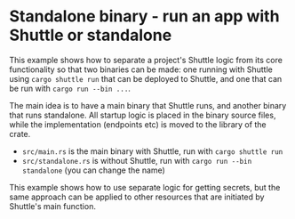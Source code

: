 # Standalone binary - run an app with Shuttle or standalone

This example shows how to separate a project's Shuttle logic from its core functionality so that two binaries can be made: one running with Shuttle using `cargo shuttle run` that can be deployed to Shuttle, and one that can be run with `cargo run --bin ...`.

The main idea is to have a main binary that Shuttle runs, and another binary that runs standalone.
All startup logic is placed in the binary source files, while the implementation (endpoints etc) is moved to the library of the crate.

- `src/main.rs` is the main binary with Shuttle, run with `cargo shuttle run`
- `src/standalone.rs` is without Shuttle, run with `cargo run --bin standalone` (you can change the name)

This example shows how to use separate logic for getting secrets, but the same approach can be applied to other resources that are initiated by Shuttle's main function.
